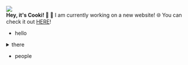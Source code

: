 ![](http://cooki-studios.github.io/img/CookiWeb.png)
<br>
__Hey, it's Cooki! 👋 :wave:__
I am currently working on a new website! 🌐 You can check it out [HERE](https://cooki-studios.github.io)!
<br>
- hello
>
<details>
  <summary>
    there
  </summary>
  
  ```javascript
    console.log("You're not meant to be here! 🤨");
  ```
</details>

- people

